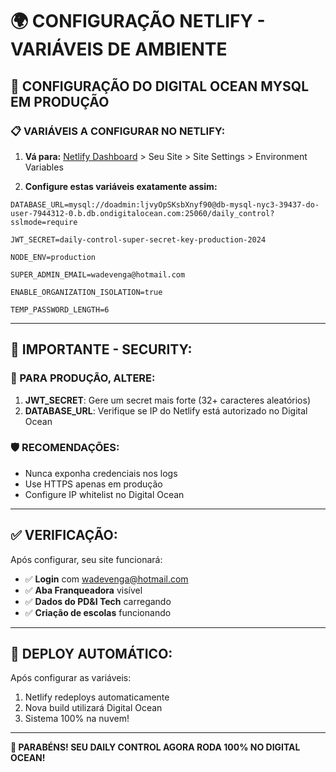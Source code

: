 # 🌍 CONFIGURAÇÃO NETLIFY - VARIÁVEIS DE AMBIENTE

## 🎯 CONFIGURAÇÃO DO DIGITAL OCEAN MYSQL EM PRODUÇÃO

### 📋 VARIÁVEIS A CONFIGURAR NO NETLIFY:

1. **Vá para:** [Netlify Dashboard](https://app.netlify.com/) > Seu Site > Site Settings > Environment Variables

2. **Configure estas variáveis exatamente assim:**

```env
DATABASE_URL=mysql://doadmin:ljvyOpSKsbXnyf90@db-mysql-nyc3-39437-do-user-7944312-0.b.db.ondigitalocean.com:25060/daily_control?sslmode=require

JWT_SECRET=daily-control-super-secret-key-production-2024

NODE_ENV=production

SUPER_ADMIN_EMAIL=wadevenga@hotmail.com

ENABLE_ORGANIZATION_ISOLATION=true

TEMP_PASSWORD_LENGTH=6
```

---

## 🔐 IMPORTANTE - SECURITY:

### 🚨 PARA PRODUÇÃO, ALTERE:
1. **JWT_SECRET**: Gere um secret mais forte (32+ caracteres aleatórios)
2. **DATABASE_URL**: Verifique se IP do Netlify está autorizado no Digital Ocean

### 🛡️ RECOMENDAÇÕES:
- Nunca exponha credenciais nos logs
- Use HTTPS apenas em produção  
- Configure IP whitelist no Digital Ocean

---

## ✅ VERIFICAÇÃO:

Após configurar, seu site funcionará:
- ✅ **Login** com wadevenga@hotmail.com
- ✅ **Aba Franqueadora** visível
- ✅ **Dados do PD&I Tech** carregando
- ✅ **Criação de escolas** funcionando

---

## 🚀 DEPLOY AUTOMÁTICO:

Após configurar as variáveis:
1. Netlify redeploys automaticamente
2. Nova build utilizará Digital Ocean
3. Sistema 100% na nuvem!

---

**🎉 PARABÉNS! SEU DAILY CONTROL AGORA RODA 100% NO DIGITAL OCEAN!**